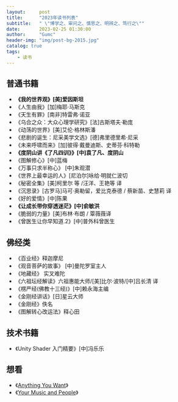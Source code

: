 ```yaml
---
layout:     post
title:      "2023年读书列表"
subtitle:   " \"博学之、审问之、慎思之、明辨之、笃行之\""
date:       2023-02-25 01:30:00
author:     "Gumc"
header-img: "img/post-bg-2015.jpg"
catalog: true
tags:
    - 读书
---
```

## 普通书籍

* **《我的世界观》[美]爱因斯坦**
* 《人生由我》[加]梅耶·马斯克
* 《天生有罪》[南非]特雷弗·诺亚
* 《乌合之众：大众心理学研究》[法]古斯塔夫·勒庞
* 《动荡的世界》[美]艾伦·格林斯潘
* 《悲剧的诞生：尼采美学文选》[德]弗里德里希·尼采
* 《未来呼啸而来》[加]彼得·戴曼迪斯、史蒂芬·科特勒
* **《度阴山讲《了凡四训》》[中]袁了凡、度阴山**
* 《图解修心》[中]蓝梅
* 《万事只求半称心》 [中]朱观潜
* 《世界上最幸运的人》[尼泊尔]咏给·明就仁波切
* 《秘密全集》[美]柯里尔 等 /汪洋、王艳等 译
* 《沉思录》[古罗马]马可·奥勒留，爱比克泰德 / 蔡新苗、史慧莉 译
* 《好的爱情》[中]陈果
* **《让成长带你穿透迷茫》[中]俞敏洪**
* 《脆弱的力量》[美]布林·布朗 / 覃薇薇译
* 《曾医生让你早知道.2》[中]普外科曾医生

## 佛经类

* 《百业经》释迦摩尼
* 《观音菩萨的故事》 [中]曼陀罗室主人
* 《地藏经》 实叉难陀
* 《六祖坛经解读》六祖惠能大师/[美]比尔·波特/[中]吕长清 译
* 《楞严经(佛教十三经)》[中]赖永海主编
* 《金刚经讲话》[日]星云大师
* 《金刚经》佚名
* 《图解转心改运法》释心田

## 技术书籍

* 《Unity Shader 入门精要》[中]冯乐乐

## 想看

* 《[Anything You Want](https://sive.rs/a)》
* 《[Your Music and People](https://sive.rs/m)》
